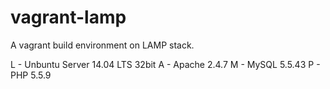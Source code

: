 # vagrant-lamp
A vagrant build environment on LAMP stack.

L - Unbuntu Server 14.04 LTS 32bit
A - Apache 2.4.7
M - MySQL 5.5.43
P - PHP 5.5.9
